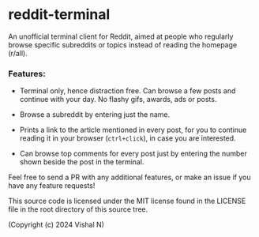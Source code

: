# reddit-terminal

An unofficial terminal client for Reddit, aimed at people who regularly browse specific subreddits or topics instead of reading the homepage (r/all).

### Features:
- Terminal only, hence distraction free. Can browse a few posts and continue with your day. No flashy gifs, awards, ads or posts.

- Browse a subreddit by entering just the name.

- Prints a link to the article mentioned in every post, for you to continue reading it in your browser (`ctrl+click`), in case you are interested.

- Can browse top comments for every post just by entering the number shown beside the post in the terminal.

Feel free to send a PR with any additional features, or make an issue if you have any feature requests!

This source code is licensed under the MIT license found in the LICENSE file in the root directory of this source tree.

(Copyright (c) 2024 Vishal N)